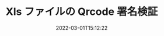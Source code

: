 ---
############################# Static ############################
layout: "auto-gen-signature"
date: 2022-03-01T15:12:22
draft: false
operation: Verify
signaturetype: Qrcode
fileformat: Xls
productName: .NET
lang: ja
productCode: net
otherformats: pdf doc docx docm dot dotm dotx odt ott rtf xls xlsx xlsm xlsb csv ods ots xltx xltm ppt pptx pps ppsx odp otp potx potm pptm ppsm png jpg bmp gif tiff svg webp wmf
breadcrumb: Put Qrcode signature on Xls for C#

############################# Head ############################
head_title: "C# による Xls ファイルの Qrcode 署名の検証"
head_description: "数行の .NET コードを使用して、Xls ドキュメントとその Qrcode 署名を検証します。"

############################# Header ############################
title: "Xls ファイルの Qrcode 署名検証"
description: ".NET の API は、Xls ドキュメントで Qrcode 署名を検証する機会を提供します。 Xls ドキュメント内の電子署名の検証は、迅速かつ簡単に実行できます。"
bg_image: "https://cms.admin.containerize.com/templates/aspose/App_Themes/V3/images/bg/header1.png"
bg_overlay: false
button:
    enable: true

############################# SubMenu ############################
submenu:
    enable: true

    left:
        img_alt: "GroupDocs.Signature for .NET"
        image: "https://cms.admin.containerize.com/templates/groupdocs/images/product-logos/90x90-noborder/groupdocs-signature-net.png"
        product: "GroupDocs.Signature"
        platform: ".NET"



############################# About ############################
about:
    enable: true
    title: "新しい GroupDocs.Signature for .NET API 機能を発見する"
    content: |
        [GroupDocs.Signature for .NET](https://products.groupdocs.com/signature/net/) API は、電子署名を使用して多数のドキュメント形式を処理する幅広い方法を提供します。テキスト、画像、デジタル証明書、バーコード、QR コード、スタンプ、メタデータなど、さまざまな種類のデジタル署名がサポートされています。顧客は、PDF、MS Word ドキュメント、MS Excel ワークブック、MS PowerPoint プレゼンテーション、Adobe Photoshop ファイル、およびさまざまな画像形式でデジタル署名を追加、削除、編集、検証、または検索できます。驚くほど多くの追加機能と設定が利用可能です。
    

############################# Steps ############################
steps:
    enable: true
    title_left: "Xls ドキュメントで Qrcode 署名を検証する方法"
    content_left: |
        [GroupDocs.Signature for .NET](https://products.groupdocs.com/signature/net/) には、Xls ドキュメントに配置された Qrcode 署名の検証などの便利な機能が含まれています。余分なコードを実装せずに、この機会を利用してください。
        
        * まず、検証対象のドキュメントへのパスをコンストラクタ パラメータとして提供する Signature クラスをインスタンス化します。
        * 次に、新しい VerifyOptions オブジェクトを作成し、必要なすべてのプロパティを設定します。
        * 最後に、Signature のオブジェクト Verify メソッドを呼び出して、VerifyOptions インスタンスを渡します。
        * 次に、検証結果を処理します。

    title_right: "System Requirements"
    content_right: |
        GroupDocs.Signature for .NET は、すべての主要なプラットフォームとオペレーティング システムでサポートされています。以下のコードを実行する前に、システムに次の前提条件がインストールされていることを確認してください。

        * オペレーティング システム: Microsoft Windows、Linux、MacOS
        * 開発環境: Microsoft Visual Studio, Xamarin, MonoDevelop
        * Frameworks: .NET Framework, .NET Standard, .NET Core, Mono
        * [Nuget](https://www.nuget.org/packages/groupdocs.signature) から GroupDocs.Signature for .NET の最新バージョンをダウンロードします
         
    code: |
        ```csharp    
                
        // Set up input Xls file
        string filePath = "input.xls";

        // Instantiate Signature for input file
        using (GroupDocs.Signature.Signature signature = new GroupDocs.Signature.Signature(filePath))
        {
                //Provide verification options
                QrCodeVerifyOptions options = new QrCodeVerifyOptions()
                {
                    // process only first page
                    PagesSetup = new PagesSetup() { FirstPage = true },
                    AllPages = false,
                    // set up text match type
                    MatchType = TextMatchType.StartsWith,
                    // specify text pattern to search
                    Text = "QrCode text",
                };

                // Verify document signatures
                VerificationResult result = signature.Verify(options);

                //process result
                if (result.IsValid)
                {
                    //..
                }
        }

        ```

############################# Demos ############################
demos:
    enable: true
    title: "Qrcode 署名による署名 ライブ デモ"
    content: |
       [GroupDocs.Signature App](https://products.groupdocs.app/signature/family) Web サイトにアクセスして、Xls ファイルにさまざまな電子署名を今すぐ追加してください。          

############################# More Formats ############################
more_formats:
    enable: true
    title: "C# を使用して、他の Qrcode 署名を検証します"
    content: |
        "さまざまなドキュメントに配置された電子署名の検証。以下に示すように、一般的なファイル形式の署名の品質を確認してください。"
    format: 
       
       
back_to_top:
    enable: true
---